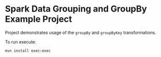 # Spark Data Grouping and GroupBy Example Project

Project demonstrates usage of the `groupBy` and `groupByKey` transformations.

To run execute:

`mvn install exec:exec`
